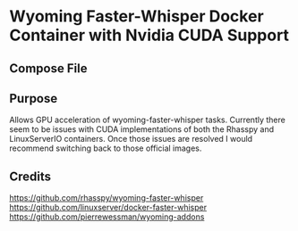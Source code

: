 # Wyoming Faster-Whisper Docker Container with Nvidia CUDA Support

## Compose File


## Purpose
Allows GPU acceleration of wyoming-faster-whisper tasks. Currently there seem to be issues with CUDA implementations of both the Rhasspy and LinuxServerIO containers. Once those issues are resolved I would recommend switching back to those official images.

## Credits
https://github.com/rhasspy/wyoming-faster-whisper
https://github.com/linuxserver/docker-faster-whisper
https://github.com/pierrewessman/wyoming-addons
